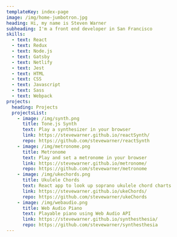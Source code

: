 ```yaml
---
templateKey: index-page
image: /img/home-jumbotron.jpg
heading: Hi, my name is Steven Warner
subheading: I'm a front end developer in San Francisco
skills:
  - text: React
  - text: Redux
  - text: Node.js
  - text: Gatsby
  - text: Netlify
  - text: Jest
  - text: HTML
  - text: CSS
  - text: Javascript
  - text: Sass
  - text: Webpack
projects:
  heading: Projects
  projectsList:
    - image: /img/synth.png
      title: Tone.js Synth
      text: Play a synthesizer in your browser
      link: https://stevewarner.github.io/reactSynth/
      repo: https://github.com/stevewarner/reactSynth
    - image: /img/metronome.png
      title: Metronome
      text: Play and set a metronome in your browser
      link: https://stevewarner.github.io/metronome/
      repo: https://github.com/stevewarner/metronome
    - image: /img/ukechords.png
      title: Ukulele Chords
      text: React app to look up soprano ukulele chord charts
      link: https://stevewarner.github.io/ukeChords/
      repo: https://github.com/stevewarner/ukeChords
    - image: /img/webaudio.png
      title: Web Audio Piano
      text: Playable piano using Web Audio API
      link: https://stevewarner.github.io/synthesthesia/
      repo: https://github.com/stevewarner/synthesthesia
---
```

